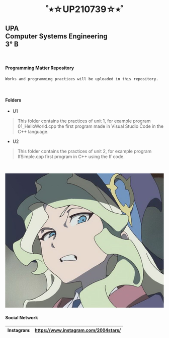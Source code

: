 <h1 align=center>
˚⭒☆UP210739☆⭒˚
</h1>

## UPA<br>Computer Systems Engineering<br>3° B
<br>

#### Programming Matter Repository
```
Works and programming practices will be uploaded in this repository.
```
<br>

#### Folders
- U1
> This folder contains the practices of unit 1, for example program 01_HelloWorld.cpp the first program made in Visual Studio Code in the C++ language.
- U2
> This folder contains the practices of unit 2, for example program IfSimple.cpp first program in C++ using the If code.
<br>

![):](Image/LWA.jpg)
<br>

#### Social Network
|Instagram: | https://www.instagram.com/2004stars/ |
|:--------- |:------------------------------------ |
